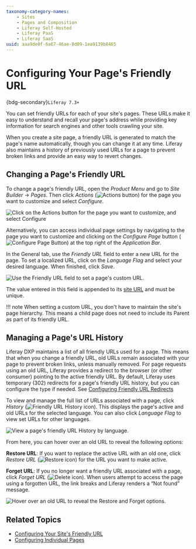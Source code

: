 ```yaml
---
taxonomy-category-names:
    - Sites
    - Pages and Composition
    - Liferay Self-Hosted
    - Liferay PaaS
    - Liferay SaaS
uuid: aaa9de0f-6a67-46ae-8d09-1ea9139b8465
---
```


# Configuring Your Page's Friendly URL

{bdg-secondary}`Liferay 7.3+`

You can set friendly URLs for each of your site's pages. These URLs make it easy to understand and recall your page's address while providing key information for search engines and other tools crawling your site.

When you create a site page, a friendly URL is generated to match the page's name automatically, though you can change it at any time. Liferay also maintains a history of previously used URLs for a page to prevent broken links and provide an easy way to revert changes.

## Changing a Page's Friendly URL

To change a page's friendly URL, open the _Product Menu_ and go to _Site Builder_ &rarr; _Pages_. Then click _Actions_ (![Actions button](../../../images/icon-staging-bar-options.png)) for the page you want to customize and select _Configure_.

![Click on the Actions button for the page you want to customize, and select Configure](./configuring-your-pages-friendly-url/images/01.png)

Alternatively, you can access individual page settings by navigating to the page you want to customize and clicking on the _Configure Page_ button (![Configure Page Button](../../../images/icon-cog.png)) at the top right of the _Application Bar_.

In the General tab, use the _Friendly URL_ field to enter a new URL for the page. To set a localized URL, click on the _Language Flag_ and select your desired language. When finished, click _Save_.

![Use the Friendly URL field to set a page's custom URL.](./configuring-your-pages-friendly-url/images/02.png)

The value entered in this field is appended to its [site URL](../../site-settings/managing-site-urls/configuring-your-sites-friendly-url.md) and must be unique.

!!! note
When setting a custom URL, you don't have to maintain the site's page hierarchy. This means a child page does not need to include its Parent as part of its friendly URL.

## Managing a Page's URL History

Liferay DXP maintains a list of all friendly URLs used for a page. This means that when you change a friendly URL, old URLs remain associated with your page to prevent broken links, unless manually removed. For page requests using an old URL, Liferay provides a redirect to the browser (or other consumer) pointing to the active friendly URL. By default, Liferay uses temporary (302) redirects for a page's friendly URL history, but you can configure the type if needed. See [Configuring Friendly URL Redirects](../../site-settings/managing-site-urls/configuring-friendly-url-redirects.md)

To view and manage the full list of URLs associated with a page, click _History_ (![Friendly URL History icon](../../../images/icon-history.png)). This displays the page's active and old URLs for the selected language. You can also click _Language Flag_ to view set URLs for other languages.

![View a page's friendly URL History by language.](./configuring-your-pages-friendly-url/images/03.png)

From here, you can hover over an old URL to reveal the following options:

**Restore URL**: If you want to replace the active URL with an old one, click _Restore URL_ (![Restore icon](../../../images/icon-restore2.png)) for the URL you want to make active.

**Forget URL**: If you no longer want a friendly URL associated with a page, click _Forget URL_ (![Delete icon](../../../images/icon-delete.png)). When users attempt to access the page using a forgotten URL, the link breaks and Liferay renders a “Not found” message.

![Hover over an old URL to reveal the Restore and Forget options.](./configuring-your-pages-friendly-url/images/04.png)

## Related Topics

- [Configuring Your Site's Friendly URL](../../site-settings/managing-site-urls/configuring-your-sites-friendly-url.md)
- [Configuring Individual Pages](./configuring-individual-pages.md)

<!--Include Reference to SEO article when finished.-->
